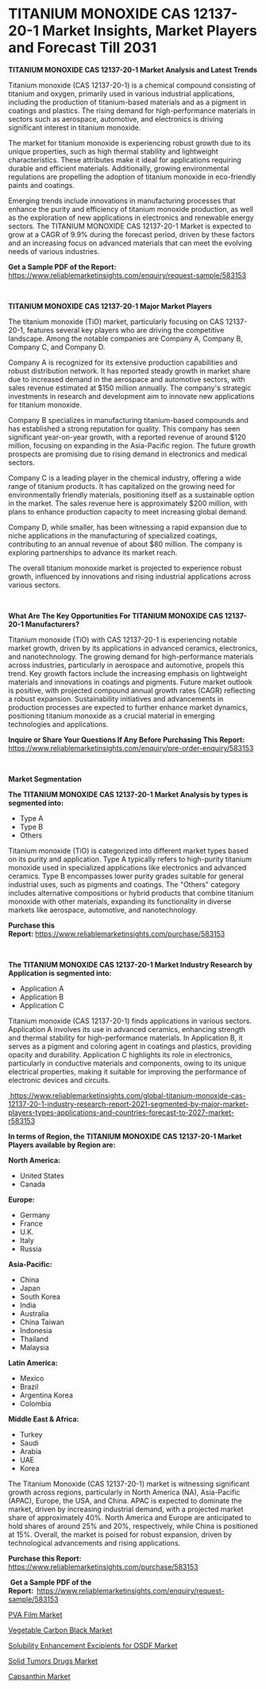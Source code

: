 <p><h1>TITANIUM MONOXIDE CAS 12137-20-1 Market Insights, Market Players and Forecast Till 2031</h1></p><p><strong>TITANIUM MONOXIDE CAS 12137-20-1 Market Analysis and Latest Trends</strong></p>
<p><p>Titanium monoxide (CAS 12137-20-1) is a chemical compound consisting of titanium and oxygen, primarily used in various industrial applications, including the production of titanium-based materials and as a pigment in coatings and plastics. The rising demand for high-performance materials in sectors such as aerospace, automotive, and electronics is driving significant interest in titanium monoxide.</p><p>The market for titanium monoxide is experiencing robust growth due to its unique properties, such as high thermal stability and lightweight characteristics. These attributes make it ideal for applications requiring durable and efficient materials. Additionally, growing environmental regulations are propelling the adoption of titanium monoxide in eco-friendly paints and coatings.</p><p>Emerging trends include innovations in manufacturing processes that enhance the purity and efficiency of titanium monoxide production, as well as the exploration of new applications in electronics and renewable energy sectors. The TITANIUM MONOXIDE CAS 12137-20-1 Market is expected to grow at a CAGR of 9.9% during the forecast period, driven by these factors and an increasing focus on advanced materials that can meet the evolving needs of various industries.</p></p>
<p><strong>Get a Sample PDF of the Report:&nbsp;</strong> <a href="https://www.reliablemarketinsights.com/enquiry/request-sample/583153?utm_campaign=1332&utm_medium=2&utm_source=Github&utm_content=ia&utm_term=28092024&utm_id=titanium-monoxide-cas-12137-20-1">https://www.reliablemarketinsights.com/enquiry/request-sample/583153</a></p>
<p>&nbsp;</p>
<p><strong>TITANIUM MONOXIDE CAS 12137-20-1 Major Market Players</strong></p>
<p><p>The titanium monoxide (TiO) market, particularly focusing on CAS 12137-20-1, features several key players who are driving the competitive landscape. Among the notable companies are Company A, Company B, Company C, and Company D.</p><p>Company A is recognized for its extensive production capabilities and robust distribution network. It has reported steady growth in market share due to increased demand in the aerospace and automotive sectors, with sales revenue estimated at $150 million annually. The company's strategic investments in research and development aim to innovate new applications for titanium monoxide.</p><p>Company B specializes in manufacturing titanium-based compounds and has established a strong reputation for quality. This company has seen significant year-on-year growth, with a reported revenue of around $120 million, focusing on expanding in the Asia-Pacific region. The future growth prospects are promising due to rising demand in electronics and medical sectors.</p><p>Company C is a leading player in the chemical industry, offering a wide range of titanium products. It has capitalized on the growing need for environmentally friendly materials, positioning itself as a sustainable option in the market. The sales revenue here is approximately $200 million, with plans to enhance production capacity to meet increasing global demand.</p><p>Company D, while smaller, has been witnessing a rapid expansion due to niche applications in the manufacturing of specialized coatings, contributing to an annual revenue of about $80 million. The company is exploring partnerships to advance its market reach.</p><p>The overall titanium monoxide market is projected to experience robust growth, influenced by innovations and rising industrial applications across various sectors.</p></p>
<p>&nbsp;</p>
<p><strong>What Are The Key Opportunities For TITANIUM MONOXIDE CAS 12137-20-1 Manufacturers?</strong></p>
<p><p>Titanium monoxide (TiO) with CAS 12137-20-1 is experiencing notable market growth, driven by its applications in advanced ceramics, electronics, and nanotechnology. The growing demand for high-performance materials across industries, particularly in aerospace and automotive, propels this trend. Key growth factors include the increasing emphasis on lightweight materials and innovations in coatings and pigments. Future market outlook is positive, with projected compound annual growth rates (CAGR) reflecting a robust expansion. Sustainability initiatives and advancements in production processes are expected to further enhance market dynamics, positioning titanium monoxide as a crucial material in emerging technologies and applications.</p></p>
<p><strong>Inquire or Share Your Questions If Any Before Purchasing This Report:</strong> <a href="https://www.reliablemarketinsights.com/enquiry/pre-order-enquiry/583153?utm_campaign=1332&utm_medium=2&utm_source=Github&utm_content=ia&utm_term=28092024&utm_id=titanium-monoxide-cas-12137-20-1">https://www.reliablemarketinsights.com/enquiry/pre-order-enquiry/583153</a></p>
<p>&nbsp;</p>
<p><strong>Market Segmentation</strong></p>
<p><strong>The TITANIUM MONOXIDE CAS 12137-20-1 Market Analysis by types is segmented into:</strong></p>
<p><ul><li>Type A</li><li>Type B</li><li>Others</li></ul></p>
<p><p>Titanium monoxide (TiO) is categorized into different market types based on its purity and application. Type A typically refers to high-purity titanium monoxide used in specialized applications like electronics and advanced ceramics. Type B encompasses lower purity grades suitable for general industrial uses, such as pigments and coatings. The "Others" category includes alternative compositions or hybrid products that combine titanium monoxide with other materials, expanding its functionality in diverse markets like aerospace, automotive, and nanotechnology.</p></p>
<p><strong>Purchase this Report:&nbsp;</strong><a href="https://www.reliablemarketinsights.com/purchase/583153?utm_campaign=1332&utm_medium=2&utm_source=Github&utm_content=ia&utm_term=28092024&utm_id=titanium-monoxide-cas-12137-20-1">https://www.reliablemarketinsights.com/purchase/583153</a></p>
<p>&nbsp;</p>
<p><strong>The TITANIUM MONOXIDE CAS 12137-20-1 Market Industry Research by Application is segmented into:</strong></p>
<p><ul><li>Application A</li><li>Application B</li><li>Application C</li></ul></p>
<p><p>Titanium monoxide (CAS 12137-20-1) finds applications in various sectors. Application A involves its use in advanced ceramics, enhancing strength and thermal stability for high-performance materials. In Application B, it serves as a pigment and coloring agent in coatings and plastics, providing opacity and durability. Application C highlights its role in electronics, particularly in conductive materials and components, owing to its unique electrical properties, making it suitable for improving the performance of electronic devices and circuits.</p></p>
<p><a href="https://www.reliablemarketinsights.com/global-titanium-monoxide-cas-12137-20-1-industry-research-report-2021-segmented-by-major-market-players-types-applications-and-countries-forecast-to-2027-market-r583153?utm_campaign=1332&utm_medium=2&utm_source=Github&utm_content=ia&utm_term=28092024&utm_id=titanium-monoxide-cas-12137-20-1">&nbsp;https://www.reliablemarketinsights.com/global-titanium-monoxide-cas-12137-20-1-industry-research-report-2021-segmented-by-major-market-players-types-applications-and-countries-forecast-to-2027-market-r583153</a></p>
<p><strong>In terms of Region, the TITANIUM MONOXIDE CAS 12137-20-1 Market Players available by Region are:</strong></p>
<p>
    <p> <strong> North America: </strong>
        <ul>
            <li>United States</li>
            <li>Canada</li>
        </ul>
        </p> 
    <p> <strong> Europe: </strong>
        <ul>
            <li>Germany</li>
            <li>France</li>
            <li>U.K.</li>
            <li>Italy</li>
            <li>Russia</li>
        </ul>
        </p> 
    <p> <strong> Asia-Pacific: </strong>
        <ul>
            <li>China</li>
            <li>Japan</li>
            <li>South Korea</li>
            <li>India</li>
            <li>Australia</li>
            <li>China Taiwan</li>
            <li>Indonesia</li>
            <li>Thailand</li>
            <li>Malaysia</li>
        </ul>
        </p> 
    <p> <strong> Latin America: </strong>
        <ul>
            <li>Mexico</li>
            <li>Brazil</li>
            <li>Argentina Korea</li>
            <li>Colombia</li>
        </ul>
        </p> 
    <p> <strong> Middle East & Africa: </strong>
        <ul>
            <li>Turkey</li>
            <li>Saudi</li>
            <li>Arabia</li>
            <li>UAE</li>
            <li>Korea</li>
        </ul>
    </p>
    </p>
<p><p>The Titanium Monoxide (CAS 12137-20-1) market is witnessing significant growth across regions, particularly in North America (NA), Asia-Pacific (APAC), Europe, the USA, and China. APAC is expected to dominate the market, driven by increasing industrial demand, with a projected market share of approximately 40%. North America and Europe are anticipated to hold shares of around 25% and 20%, respectively, while China is positioned at 15%. Overall, the market is poised for robust expansion, driven by technological advancements and rising applications.</p></p>
<p><strong>Purchase this Report: </strong><a href="https://www.reliablemarketinsights.com/purchase/583153?utm_campaign=1332&utm_medium=2&utm_source=Github&utm_content=ia&utm_term=28092024&utm_id=titanium-monoxide-cas-12137-20-1">https://www.reliablemarketinsights.com/purchase/583153</a></p>
<p>&nbsp;<strong>Get a Sample PDF of the Report:&nbsp;&nbsp;</strong><a href="https://www.reliablemarketinsights.com/enquiry/request-sample/583153?utm_campaign=1332&utm_medium=2&utm_source=Github&utm_content=ia&utm_term=28092024&utm_id=titanium-monoxide-cas-12137-20-1">https://www.reliablemarketinsights.com/enquiry/request-sample/583153</a></p>
<p><strong></strong></p>
<p><p><a href="https://www.linkedin.com/pulse/comprehensive-analysis-global-pva-film-market-growth-trends-vez2c?utm_campaign=1332&utm_medium=2&utm_source=Github&utm_content=ia&utm_term=28092024&utm_id=titanium-monoxide-cas-12137-20-1">PVA Film Market</a></p><p><a href="https://www.linkedin.com/pulse/vegetable-carbon-black-market-size-growth-trends-statistics-forecasts-jr9nc?utm_campaign=1332&utm_medium=2&utm_source=Github&utm_content=ia&utm_term=28092024&utm_id=titanium-monoxide-cas-12137-20-1">Vegetable Carbon Black Market</a></p><p><a href="https://issuu.com/reportprime-2/docs/solubility-enhancement-excipients-f_b396aa8c1c8cf9?utm_campaign=1332&utm_medium=2&utm_source=Github&utm_content=ia&utm_term=28092024&utm_id=titanium-monoxide-cas-12137-20-1">Solubility Enhancement Excipients for OSDF Market</a></p><p><a href="https://issuu.com/reportprime-2/docs/solid-tumors-drugs-market-size-2030_58074a9f6e66bd?utm_campaign=1332&utm_medium=2&utm_source=Github&utm_content=ia&utm_term=28092024&utm_id=titanium-monoxide-cas-12137-20-1">Solid Tumors Drugs Market</a></p><p><a href="https://www.linkedin.com/pulse/capsanthin-industry-insights-report-analyzing-market-trends-e8ycc?utm_campaign=1332&utm_medium=2&utm_source=Github&utm_content=ia&utm_term=28092024&utm_id=titanium-monoxide-cas-12137-20-1">Capsanthin Market</a></p></p>